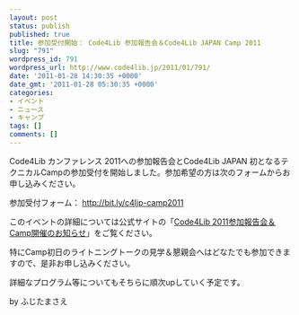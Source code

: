 ```yaml
---
layout: post
status: publish
published: true
title: 参加受付開始： Code4Lib 参加報告会＆Code4Lib JAPAN Camp 2011
slug: "791"
wordpress_id: 791
wordpress_url: http://www.code4lib.jp/2011/01/791/
date: '2011-01-28 14:30:35 +0000'
date_gmt: '2011-01-28 05:30:35 +0000'
categories:
- イベント
- ニュース
- キャンプ
tags: []
comments: []
---
```

<div class="section">
<p>Code4Lib カンファレンス 2011への参加報告会とCode4Lib JAPAN 初となるテクニカルCampの参加受付を開始しました。参加希望の方は次のフォームからお申し込みください。</p>
<p>参加受付フォーム： <a href="http://bit.ly/c4ljp-camp2011" target="_blank">http://bit.ly/c4ljp-camp2011</a></p>
<p>このイベントの詳細については公式サイトの「<a href="http://www.code4lib.jp/2011/01/360/" target="_blank">Code4Lib 2011参加報告会＆Camp開催のお知らせ</a>」をご覧ください。</p>
<p>特にCamp初日のライトニングトークの見学＆懇親会へはどなたでも参加できますので、是非お申し込みください。</p>
<p>詳細なプログラム等についてもそちらに順次upしていく予定です。</p>
<p>by ふじたまさえ</p>
</div>
